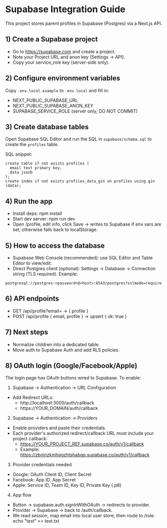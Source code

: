 # Supabase Integration Guide

This project stores parent profiles in Supabase (Postgres) via a Next.js API.

## 1) Create a Supabase project
- Go to https://supabase.com and create a project.
- Note your Project URL and anon key (Settings → API).
- Copy your service_role key (server-side only).

## 2) Configure environment variables
Copy `.env.local.example` to `.env.local` and fill in:

- NEXT_PUBLIC_SUPABASE_URL
- NEXT_PUBLIC_SUPABASE_ANON_KEY
- SUPABASE_SERVICE_ROLE (server only; DO NOT COMMIT)

## 3) Create database tables
Open Supabase SQL Editor and run the SQL in `supabase/schema.sql` to create the `profiles` table.

SQL snippet:
```
create table if not exists profiles (
  email text primary key,
  data jsonb
);
create index if not exists profiles_data_gin on profiles using gin (data);
```

## 4) Run the app
- Install deps: npm install
- Start dev server: npm run dev
- Open /profile, edit info, click Save → writes to Supabase if env vars are set; otherwise falls back to localStorage.

## 5) How to access the database
- Supabase Web Console (recommended): use SQL Editor and Table Editor to view/edit.
- Direct Postgres client (optional): Settings → Database → Connection string (TLS required). Example:
```
postgresql://postgres:<password>@<host>:6543/postgres?sslmode=require
```

## 6) API endpoints
- GET /api/profile?email=<email> → { profile }
- POST /api/profile { email, profile } → upsert { ok: true }

## 7) Next steps
- Normalize children into a dedicated table.
- Move auth to Supabase Auth and add RLS policies.

## 8) OAuth login (Google/Facebook/Apple)

The login page has OAuth buttons wired to Supabase. To enable:

1) Supabase → Authentication → URL Configuration
- Add Redirect URLs:
  - http://localhost:3000/auth/callback
  - https://YOUR_DOMAIN/auth/callback

2) Supabase → Authentication → Providers
- Enable providers and paste their credentials.
- Each provider's authorized redirect/callback URL must include your project callback:
  - https://YOUR_PROJECT_REF.supabase.co/auth/v1/callback
  - Example: https://zbninzkmhqgzhtshabqp.supabase.co/auth/v1/callback

3) Provider credentials needed
- Google: OAuth Client ID, Client Secret
- Facebook: App ID, App Secret
- Apple: Service ID, Team ID, Key ID, Private Key (.p8)

4) App flow
- Button → supabase.auth.signInWithOAuth → redirects to provider.
- Provider → Supabase → back to /auth/callback.
- We read session, map email into local user store, then route to /role.
echo "test" >> test.txt
